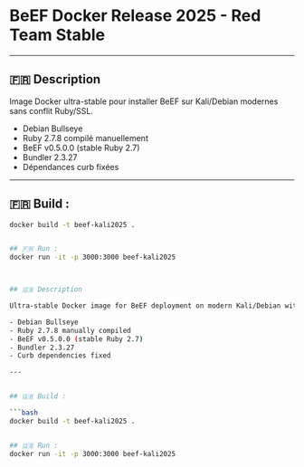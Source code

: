 # BeEF Docker Release 2025 - Red Team Stable

---

## 🇫🇷 Description

Image Docker ultra-stable pour installer BeEF sur Kali/Debian modernes sans conflit Ruby/SSL.

- Debian Bullseye
- Ruby 2.7.8 compilé manuellement
- BeEF v0.5.0.0 (stable Ruby 2.7)
- Bundler 2.3.27
- Dépendances curb fixées

---


## 🇫🇷 Build :

```bash
docker build -t beef-kali2025 .


## 🇫🇷 Run :
docker run -it -p 3000:3000 beef-kali2025



## 🇬🇧 Description

Ultra-stable Docker image for BeEF deployment on modern Kali/Debian without Ruby/SSL conflicts.

- Debian Bullseye
- Ruby 2.7.8 manually compiled
- BeEF v0.5.0.0 (stable Ruby 2.7)
- Bundler 2.3.27
- Curb dependencies fixed

---


## 🇬🇧 Build :

```bash
docker build -t beef-kali2025 .


## 🇬🇧 Run :
docker run -it -p 3000:3000 beef-kali2025
